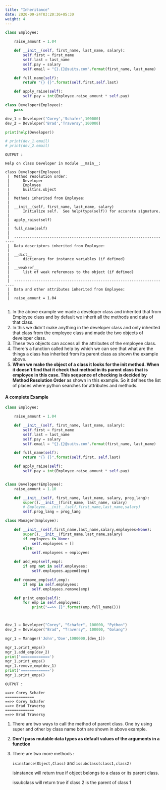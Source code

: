 ```yaml
---
title: "Inheritance"
date: 2020-09-24T03:20:36+05:30
weight: 4
---
```






```python
class Employee:

    raise_amount = 1.04

    def __init__(self, first_name, last_name, salary):
        self.first = first_name
        self.last = last_name
        self.pay = salary
        self.email = "{}.{}@suits.com".format(first_name, last_name)

    def full_name(self):
        return "{} {}".format(self.first,self.last)

    def apply_raise(self):
        self.pay = int(Employee.raise_amount * self.pay)

class Developer(Employee):
    pass

dev_1 = Developer('Corey','Schafer',100000)
dev_2 = Developer('Brad','Traversy',100000)

print(help(Developer))

# print(dev_1.email)
# print(dev_2.email)
```



```foo
OUTPUT : 

Help on class Developer in module __main__:

class Developer(Employee)
 |  Method resolution order:
 |      Developer
 |      Employee
 |      builtins.object
 |
 |  Methods inherited from Employee:
 |
 |  __init__(self, first_name, last_name, salary)
 |      Initialize self.  See help(type(self)) for accurate signature.
 |
 |  apply_raise(self)
 |
 |  full_name(self)
 |
 |  ----------------------------------------------------------------------
 |  Data descriptors inherited from Employee:
 |
 |  __dict__
 |      dictionary for instance variables (if defined)
 |
 |  __weakref__
 |      list of weak references to the object (if defined)
 |
 |  ----------------------------------------------------------------------
 |  Data and other attributes inherited from Employee:
 |
 |  raise_amount = 1.04


```



1.  In the above example we made a developer class and inherited that from Employee class and by default we inherit all the methods and data of that class.
2.  In this we didn't make anything in the developer class and only inherited that class from the employee class and made the two objects of developer class.
3.  These two objects can access all the attributes of the employee class.
4.  There's a function called help by which we can see that what are the things a class has inherited from its parent class as shown the example above.
5.  __When we make the object of a class it looks for the init method. When it doesn't find that it check that method in its parent class that is employee in this case. This sequence of checking is decided by__ __Method Resolution Order__ as shown in this example. So it defines the list of places where python searches for attributes and methods.



#### A complete Example

```python
class Employee:

    raise_amount = 1.04

    def __init__(self, first_name, last_name, salary):
        self.first = first_name
        self.last = last_name
        self.pay = salary
        self.email = "{}.{}@suits.com".format(first_name, last_name)

    def full_name(self):
        return "{} {}".format(self.first, self.last)

    def apply_raise(self):
        self.pay = int(Employee.raise_amount * self.pay)


class Developer(Employee):
    raise_amount = 1.10

    def __init__(self, first_name, last_name, salary, prog_lang):
        super().__init__(first_name, last_name, salary)
        # Employee.__init__(self,first_name,last_name,salary)
        self.prog_lang = prog_lang

class Manager(Employee):

    def __init__(self,first_name,last_name,salary,employees=None):
        super().__init__(first_name,last_name,salary)
        if employees is None:
            self.employees = []
        else:
            self.employees = employees

    def add_emp(self,emp):
        if emp not in self.employees:
            self.employees.append(emp)

    def remove_emp(self,emp):
        if emp in self.employees:
            self.employees.remove(emp)

    def print_emps(self):
        for emp in self.employees:
            print("==>> {}".format(emp.full_name()))



dev_1 = Developer("Corey", "Schafer", 100000, "Python")
dev_2 = Developer("Brad", "Traversy", 100000, "Golang")

mgr_1 = Manager('John','Doe',1000000,[dev_1])

mgr_1.print_emps()
mgr_1.add_emp(dev_2)
print('=============')
mgr_1.print_emps()
mgr_1.remove_emp(dev_1)
print('=============')
mgr_1.print_emps()

```



```foo
OUTPUT :

==>> Corey Schafer
=============
==>> Corey Schafer
==>> Brad Traversy
=============
==>> Brad Traversy

```

1. There are two ways to call the method of parent class. One by using super and other by class name both are shown in above example.

2. __Don't pass mutable data types as default values of the arguments in a function__

3. There are two more methods :

   `isinstance(Object,Class)`     and `issubclass(class1,class2)`

   isinstance will return true if object belongs to a class or its parent class.

   issubclass will return true if class 2 is the parent of class 1



